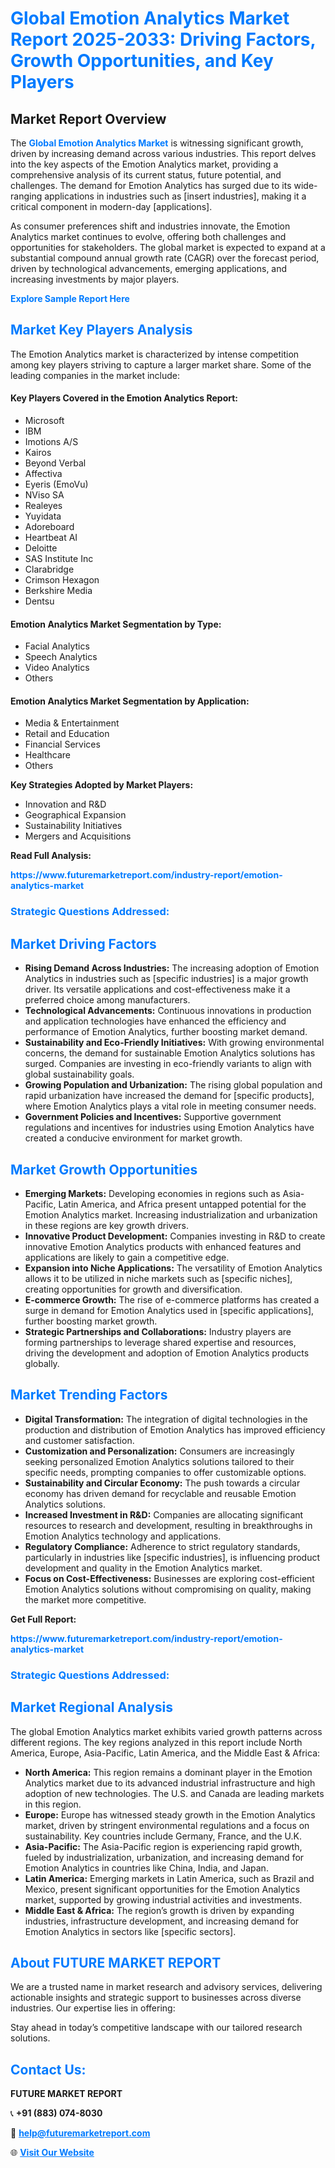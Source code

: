 <h1 style="color: #007BFF;">Global Emotion Analytics Market Report 2025-2033: Driving Factors, Growth Opportunities, and Key Players</h1>

<section id="overview">
<h2>Market Report Overview</h2>
<p>The <a href="https://www.futuremarketreport.com/industry-report/emotion-analytics-market" style="color: #007BFF; text-decoration: none;"><strong>Global Emotion Analytics Market</strong></a> is witnessing significant growth, driven by increasing demand across various industries. This report delves into the key aspects of the Emotion Analytics market, providing a comprehensive analysis of its current status, future potential, and challenges. The demand for Emotion Analytics has surged due to its wide-ranging applications in industries such as [insert industries], making it a critical component in modern-day [applications].</p>
<p>As consumer preferences shift and industries innovate, the Emotion Analytics market continues to evolve, offering both challenges and opportunities for stakeholders. The global market is expected to expand at a substantial compound annual growth rate (CAGR) over the forecast period, driven by technological advancements, emerging applications, and increasing investments by major players.</p>
</section>

<section id="overview">
<p><a href="https://www.futuremarketreport.com/request-sample/reportId=26511" style="color: #007BFF; text-decoration: none;"><strong>Explore Sample Report Here</strong></a></p>
</section>

<section id="key-players">
<h2 style="color: #007BFF;">Market Key Players Analysis</h2>
<p>The Emotion Analytics market is characterized by intense competition among key players striving to capture a larger market share. Some of the leading companies in the market include:</p>
<h4>Key Players Covered in the Emotion Analytics Report:</h4>
<ul><li>Microsoft</li><li>IBM</li><li>Imotions A/S</li><li>Kairos</li><li>Beyond Verbal</li><li>Affectiva</li><li>Eyeris (EmoVu)</li><li>NViso SA</li><li>Realeyes</li><li>Yuyidata</li><li>Adoreboard</li><li>Heartbeat AI</li><li>Deloitte</li><li>SAS Institute Inc</li><li>Clarabridge</li><li>Crimson Hexagon</li><li>Berkshire Media</li><li>Dentsu</li></ul>
<h4>Emotion Analytics Market Segmentation by Type:</h4>
<ul><li>Facial Analytics</li><li>Speech Analytics</li><li>Video Analytics</li><li>Others</li></ul>

<h4>Emotion Analytics Market Segmentation by Application:</h4>
<ul><li>Media &amp; Entertainment</li><li>Retail and Education</li><li>Financial Services</li><li>Healthcare</li><li>Others</li></ul>
<p><strong>Key Strategies Adopted by Market Players:</strong></p>
<ul>
<li>Innovation and R&D</li>
<li>Geographical Expansion</li>
<li>Sustainability Initiatives</li>
<li>Mergers and Acquisitions</li>
</ul>
</section>

<section>
<p><strong>Read Full Analysis: </strong></p><a href="https://www.futuremarketreport.com/industry-report/emotion-analytics-market" style="color: #007BFF; text-decoration: none;"><strong>https://www.futuremarketreport.com/industry-report/emotion-analytics-market</strong></a>
<h3 style="color: #007BFF;">Strategic Questions Addressed:</h3>
</section>

<section id="driving-factors">
<h2 style="color: #007BFF;">Market Driving Factors</h2>
<ul>
<li><strong>Rising Demand Across Industries:</strong> The increasing adoption of Emotion Analytics in industries such as [specific industries] is a major growth driver. Its versatile applications and cost-effectiveness make it a preferred choice among manufacturers.</li>
<li><strong>Technological Advancements:</strong> Continuous innovations in production and application technologies have enhanced the efficiency and performance of Emotion Analytics, further boosting market demand.</li>
<li><strong>Sustainability and Eco-Friendly Initiatives:</strong> With growing environmental concerns, the demand for sustainable Emotion Analytics solutions has surged. Companies are investing in eco-friendly variants to align with global sustainability goals.</li>
<li><strong>Growing Population and Urbanization:</strong> The rising global population and rapid urbanization have increased the demand for [specific products], where Emotion Analytics plays a vital role in meeting consumer needs.</li>
<li><strong>Government Policies and Incentives:</strong> Supportive government regulations and incentives for industries using Emotion Analytics have created a conducive environment for market growth.</li>
</ul>
</section>

<section id="growth-opportunities">
<h2 style="color: #007BFF;">Market Growth Opportunities</h2>
<ul>
<li><strong>Emerging Markets:</strong> Developing economies in regions such as Asia-Pacific, Latin America, and Africa present untapped potential for the Emotion Analytics market. Increasing industrialization and urbanization in these regions are key growth drivers.</li>
<li><strong>Innovative Product Development:</strong> Companies investing in R&D to create innovative Emotion Analytics products with enhanced features and applications are likely to gain a competitive edge.</li>
<li><strong>Expansion into Niche Applications:</strong> The versatility of Emotion Analytics allows it to be utilized in niche markets such as [specific niches], creating opportunities for growth and diversification.</li>
<li><strong>E-commerce Growth:</strong> The rise of e-commerce platforms has created a surge in demand for Emotion Analytics used in [specific applications], further boosting market growth.</li>
<li><strong>Strategic Partnerships and Collaborations:</strong> Industry players are forming partnerships to leverage shared expertise and resources, driving the development and adoption of Emotion Analytics products globally.</li>
</ul>
</section>

<section id="trending-factors">
<h2 style="color: #007BFF;">Market Trending Factors</h2>
<ul>
<li><strong>Digital Transformation:</strong> The integration of digital technologies in the production and distribution of Emotion Analytics has improved efficiency and customer satisfaction.</li>
<li><strong>Customization and Personalization:</strong> Consumers are increasingly seeking personalized Emotion Analytics solutions tailored to their specific needs, prompting companies to offer customizable options.</li>
<li><strong>Sustainability and Circular Economy:</strong> The push towards a circular economy has driven demand for recyclable and reusable Emotion Analytics solutions.</li>
<li><strong>Increased Investment in R&D:</strong> Companies are allocating significant resources to research and development, resulting in breakthroughs in Emotion Analytics technology and applications.</li>
<li><strong>Regulatory Compliance:</strong> Adherence to strict regulatory standards, particularly in industries like [specific industries], is influencing product development and quality in the Emotion Analytics market.</li>
<li><strong>Focus on Cost-Effectiveness:</strong> Businesses are exploring cost-efficient Emotion Analytics solutions without compromising on quality, making the market more competitive.</li>
</ul>
</section>

<section>
<p><strong>Get Full Report: </strong></p><a href="https://www.futuremarketreport.com/industry-report/emotion-analytics-market" style="color: #007BFF; text-decoration: none;"><strong>https://www.futuremarketreport.com/industry-report/emotion-analytics-market</strong></a>
<h3 style="color: #007BFF;">Strategic Questions Addressed:</h3>
</section>


<section id="regional-analysis">
<h2 style="color: #007BFF;">Market Regional Analysis</h2>
<p>The global Emotion Analytics market exhibits varied growth patterns across different regions. The key regions analyzed in this report include North America, Europe, Asia-Pacific, Latin America, and the Middle East & Africa:</p>
<ul>
<li><strong>North America:</strong> This region remains a dominant player in the Emotion Analytics market due to its advanced industrial infrastructure and high adoption of new technologies. The U.S. and Canada are leading markets in this region.</li>
<li><strong>Europe:</strong> Europe has witnessed steady growth in the Emotion Analytics market, driven by stringent environmental regulations and a focus on sustainability. Key countries include Germany, France, and the U.K.</li>
<li><strong>Asia-Pacific:</strong> The Asia-Pacific region is experiencing rapid growth, fueled by industrialization, urbanization, and increasing demand for Emotion Analytics in countries like China, India, and Japan.</li>
<li><strong>Latin America:</strong> Emerging markets in Latin America, such as Brazil and Mexico, present significant opportunities for the Emotion Analytics market, supported by growing industrial activities and investments.</li>
<li><strong>Middle East & Africa:</strong> The region’s growth is driven by expanding industries, infrastructure development, and increasing demand for Emotion Analytics in sectors like [specific sectors].</li>
</ul>
</section>

<footer>
<h2 style="color: #007BFF;">About FUTURE MARKET REPORT</h2>
<p>We are a trusted name in market research and advisory services, delivering actionable insights and strategic support to businesses across diverse industries. Our expertise lies in offering:</p>

<p>Stay ahead in today’s competitive landscape with our tailored research solutions.</p>

<h2 style="color: #007BFF;">Contact Us:</h2>
<p><strong>FUTURE MARKET REPORT</strong></p>
<p>📞 <strong>+91 (883) 074-8030</strong></p>
<p>📧 <strong><a href="mailto:help@futuremarketreport.com" style="color: #007BFF;">help@futuremarketreport.com</a></strong></p>
<p>🌐 <strong><a href="https://www.futuremarketreport.com/" style="color: #007BFF;">Visit Our Website</a></strong></p>
</footer>
